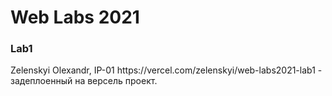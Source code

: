 <h1>Web Labs 2021</h1>
<h3>Lab1</h3>
Zelenskyi Olexandr, IP-01
https://vercel.com/zelenskyi/web-labs2021-lab1 - задеплоенный на версель проект.
